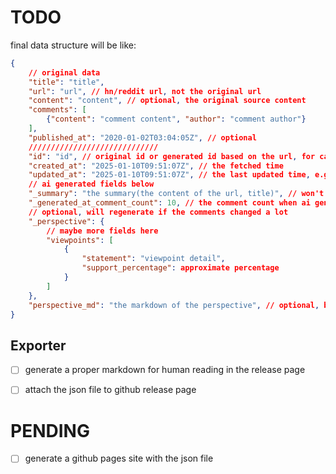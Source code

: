 # TODO

final data structure will be like:
```json
{
    // original data
    "title": "title",
    "url": "url", // hn/reddit url, not the original url
    "content": "content", // optional, the original source content
    "comments": [
        {"content": "comment content", "author": "comment author"}
    ],
    "published_at": "2020-01-02T03:04:05Z", // optional
    /////////////////////////////
    "id": "id", // original id or generated id based on the url, for cache and deduplication with local db
    "created_at": "2025-01-10T09:51:07Z", // the fetched time
    "updated_at": "2025-01-10T09:51:07Z", // the last updated time, e.g. updated the comments
    // ai generated fields below
    "_summary": "the summary(the content of the url, title)", // won't regenerate
    "_generated_at_comment_count": 10, // the comment count when ai generate
    // optional, will regenerate if the comments changed a lot
    "_perspective": { 
        // maybe more fields here
        "viewpoints": [
            {
                "statement": "viewpoint detail",
                "support_percentage": approximate percentage
            }
        ]
    },
    "perspective_md": "the markdown of the perspective", // optional, based on the perspective
}
```

## Exporter
- [ ] generate a proper markdown for human reading in the release page
- [ ] attach the json file to github release page


# PENDING
- [ ] generate a github pages site with the json file